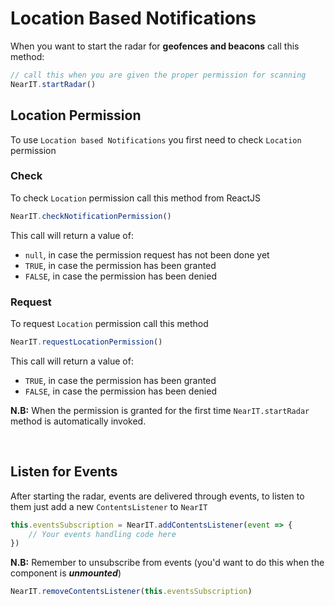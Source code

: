 # Location Based Notifications


When you want to start the radar for **geofences and beacons** call this method:

```js
// call this when you are given the proper permission for scanning
NearIT.startRadar()
```

## Location Permission
To use `Location based Notifications` you first need to check `Location` permission

### Check
To check `Location` permission call this method from ReactJS
```js
NearIT.checkNotificationPermission()
```

This call will return a value of:

- `null`, in case the permission request has not been done yet
- `TRUE`, in case the permission has been granted
- `FALSE`, in case the permission has been denied

### Request

To request `Location` permission call this method
```js
NearIT.requestLocationPermission()
```
This call will return a value of:

- `TRUE`, in case the permission has been granted
- `FALSE`, in case the permission has been denied

**N.B:** When the permission is granted for the first time `NearIT.startRadar` method is automatically invoked.

<br>

## Listen for Events

After starting the radar, events are delivered through events, to listen to them just add a new `ContentsListener` to `NearIT`
```js
this.eventsSubscription = NearIT.addContentsListener(event => {
    // Your events handling code here
})
```
**N.B:** Remember to unsubscribe from events (you'd want to do this when the component is ***unmounted***)
```js
NearIT.removeContentsListener(this.eventsSubscription)
```